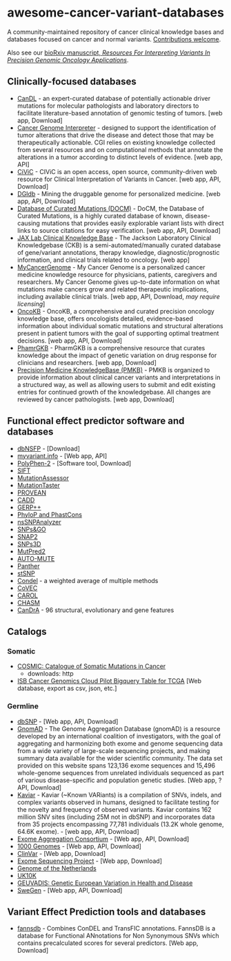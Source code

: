 # awesome-cancer-variant-databases
A community-maintained repository of cancer clinical knowledge bases and databases focused on cancer and normal variants. [Contributions welcome](https://github.com/seandavi/awesome-cancer-variant-databases/blob/master/CONTRIBUTE.md]).

Also see our [bioRxiv manuscript, *Resources For Interpreting Variants In Precision Genomic Oncology Applications*](https://doi.org/10.1101/144766).

## Clinically-focused databases

- [CanDL](https://candl.osu.edu/) - an expert-curated database of potentially actionable driver mutations for molecular pathologists and laboratory directors to facilitate literature-based annotation of genomic testing of tumors. [web app, Download]
- [Cancer Genome Interpreter](https://www.cancergenomeinterpreter.org/) - designed to support the identification of tumor alterations that drive the disease and detect those that may be therapeutically actionable. CGI relies on existing knowledge collected from several resources and on computational methods that annotate the alterations in a tumor according to distinct levels of evidence. [web app, API]
- [CiViC](https://civic.genome.wustl.edu/#/home) - CIViC is an open access, open source, community-driven web resource for Clinical Interpretation of Variants in Cancer. [web app, API, Download]
- [DGIdb](http://dgidb.genome.wustl.edu/) - Mining the druggable genome for personalized medicine. [web app, API, Download]
- [Database of Curated Mutations (DOCM)](http://docm.genome.wustl.edu/) - DoCM, the Database of Curated Mutations, is a highly curated database of known, disease-causing mutations that provides easily explorable variant lists with direct links to source citations for easy verification. [web app, API, Download]
- [JAX Lab Clinical Knowledge Base](https://ckb.jax.org/) - The Jackson Laboratory Clinical Knowledgebase (CKB) is a semi-automated/manually curated database of gene/variant annotations, therapy knowledge, diagnostic/prognostic information, and clinical trials related to oncology. [web app]
- [MyCancerGenome](https://www.mycancergenome.org/) - My Cancer Genome is a personalized cancer medicine knowledge resource for physicians, patients, caregivers and researchers.  My Cancer Genome gives up-to-date information on what mutations make cancers grow and related therapeutic implications, including available clinical trials. [web app, API, Download, *may require licensing*]
- [OncoKB](http://oncokb.org/) - OncoKB, a comprehensive and curated precision oncology knowledge base, offers oncologists detailed, evidence-based information about individual somatic mutations and structural alterations present in patient tumors with the goal of supporting optimal treatment decisions. [web app, API, Download]
- [PhamrGKB]() - PharmGKB is a comprehensive resource that curates knowledge about the impact
of genetic variation on drug response for clinicians and researchers. [web app, Download]
- [Precision Medicine KnowledgeBase (PMKB)](https://pmkb.weill.cornell.edu/) - PMKB is organized to provide information about clinical cancer variants and interpretations in a structured way, as well as allowing users to submit and edit existing entries for continued growth of the knowledgebase. All changes are reviewed by cancer pathologists. [web app, Download]

## Functional effect predictor software and databases

- [dbNSFP](https://sites.google.com/site/jpopgen/dbNSFP) - [Download]
- [myvariant.info](http://myvariant.info/) - [Web app, API]
- [PolyPhen-2](http://genetics.bwh.harvard.edu/pph2) - [Software tool, Download]
- [SIFT](http://sift.jcvi.org)
- [MutationAssessor](http://mutationassessor.org)
- [MutationTaster](http://www.mutationtaster.org)
- [PROVEAN](http://provean.jcvi.org/index.php)
- [CADD](http://cadd.gs.washington.edu)
- [GERP++](http://mendel.stanford.edu/SidowLab/downloads/gerp/index.html)
- [PhyloP and PhastCons](http://compgen.cshl.edu/phast/index.php)
- [nsSNPAnalyzer](http://snpanalyzer.uthsc.edu/)
- [SNPs&GO](http://snps-and-go.biocomp.unibo.it/snps-and-go)
- [SNAP2](https://rostlab.org/services/snap2web/)
- [SNPs3D](http://www.snps3d.org/)
- [MutPred2](http://mutpred.mutdb.org/)
- [AUTO-MUTE](http://binf2.gmu.edu/automute/)
- [Panther](http://www.pantherdb.org/tools/csnpScoreForm.jsp)
- [stSNP](http://ilyinlab.org/StSNP/)
- [Condel](http://bg.upf.edu/fannsdb/) - a weighted average of multiple methods 
- [CoVEC](https://sourceforge.net/projects/covec/files)
- [CAROL](http://www.sanger.ac.uk/science/tools/carol)
- [CHASM](http://wiki.chasmsoftware.org/index.php/Main_Page)
- [CanDrA](http://bioinformatics.mdanderson.org/main/CanDrA\#CanDrA) - 96 structural, evolutionary and gene features 

## Catalogs

### Somatic

- [COSMIC: Catalogue of Somatic Mutations in Cancer](http://cancer.sanger.ac.uk/cancergenome/projects/cosmic/)
  - downloads: http
- [ISB Cancer Genomics Cloud Pilot Bigquery Table for TCGA](https://bigquery.cloud.google.com/welcome/isb-cgc) [Web database, export as csv, json, etc.]

### Germline

- [dbSNP](http://www.ncbi.nlm.nih.gov/SNP/) - [Web app, API, Download]
- [GnomAD](http://gnomad.broadinstitute.org/) - The Genome Aggregation Database (gnomAD) is a resource developed by an international coalition of investigators, with the goal of aggregating and harmonizing both exome and genome sequencing data from a wide variety of large-scale sequencing projects, and making summary data available for the wider scientific community. The data set provided on this website spans 123,136 exome sequences and 15,496 whole-genome sequences from unrelated individuals sequenced as part of various disease-specific and population genetic studies. [Web app, ?API, Download]
- [Kaviar](http://db.systemsbiology.net/kaviar/) - Kaviar (~Known VARiants) is a compilation of SNVs, indels, and complex variants observed in humans, designed to facilitate testing for the novelty and frequency of observed variants. Kaviar contains 162 million SNV sites (including 25M not in dbSNP) and incorporates data from 35 projects encompassing 77,781 individuals (13.2K whole genome, 64.6K exome). - [web app, API, Download]
- [Exome Aggregation Consortium](http://exac.broadinstitute.org/) - [Web app, API, Download]
- [1000 Genomes](http://www.1000genomes.org) - [Web app, API, Download]
- [ClinVar](http://www.ncbi.nlm.nih.gov/clinvar/) - [Web app, Download]
- [Exome Sequencing Project](http://evs.gs.washington.edu/EVS/) - [Web app, Download]
- [Genome of the Netherlands](http://www.nlgenome.nl/)
- [UK10K](http://www.uk10k.org/)
- [GEUVADIS: Genetic European Variation in Health and Disease](http://www.geuvadis.org/web/geuvadis/home)
- [SweGen](https://swefreq.nbis.se/#/) - [Web app, API, Download]

## Variant Effect Prediction tools and databases

- [fannsdb](http://bbglab.irbbarcelona.org/fannsdb/) - Combines ConDEL and TransFIC annotations. FannsDB is a database for Functional ANnotations for Non Synonymous SNVs which contains precalculated scores for several predictors. [Web app, Download]
